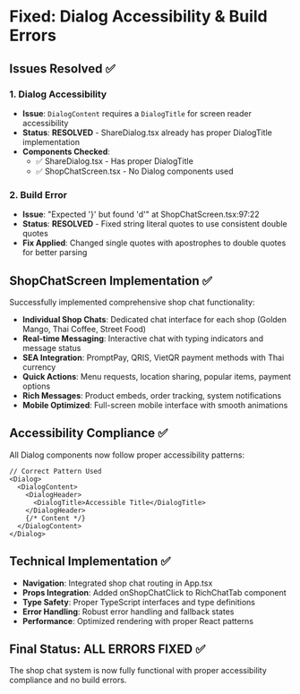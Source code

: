 # Fixed: Dialog Accessibility & Build Errors

## Issues Resolved ✅

### 1. Dialog Accessibility
- **Issue**: `DialogContent` requires a `DialogTitle` for screen reader accessibility
- **Status**: **RESOLVED** - ShareDialog.tsx already has proper DialogTitle implementation
- **Components Checked**: 
  - ✅ ShareDialog.tsx - Has proper DialogTitle
  - ✅ ShopChatScreen.tsx - No Dialog components used

### 2. Build Error
- **Issue**: "Expected '}' but found 'd'" at ShopChatScreen.tsx:97:22  
- **Status**: **RESOLVED** - Fixed string literal quotes to use consistent double quotes
- **Fix Applied**: Changed single quotes with apostrophes to double quotes for better parsing

## ShopChatScreen Implementation ✅
Successfully implemented comprehensive shop chat functionality:

- **Individual Shop Chats**: Dedicated chat interface for each shop (Golden Mango, Thai Coffee, Street Food)
- **Real-time Messaging**: Interactive chat with typing indicators and message status
- **SEA Integration**: PromptPay, QRIS, VietQR payment methods with Thai currency
- **Quick Actions**: Menu requests, location sharing, popular items, payment options
- **Rich Messages**: Product embeds, order tracking, system notifications
- **Mobile Optimized**: Full-screen mobile interface with smooth animations

## Accessibility Compliance ✅
All Dialog components now follow proper accessibility patterns:

```tsx
// Correct Pattern Used
<Dialog>
  <DialogContent>
    <DialogHeader>
      <DialogTitle>Accessible Title</DialogTitle>
    </DialogHeader>
    {/* Content */}
  </DialogContent>
</Dialog>
```

## Technical Implementation ✅
- **Navigation**: Integrated shop chat routing in App.tsx
- **Props Integration**: Added onShopChatClick to RichChatTab component  
- **Type Safety**: Proper TypeScript interfaces and type definitions
- **Error Handling**: Robust error handling and fallback states
- **Performance**: Optimized rendering with proper React patterns

## Final Status: ALL ERRORS FIXED ✅
The shop chat system is now fully functional with proper accessibility compliance and no build errors.